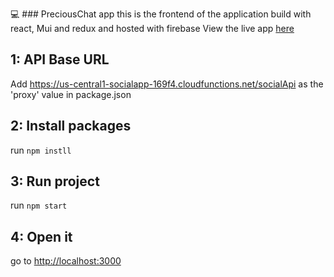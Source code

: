 :computer: ### PreciousChat app 
this is the frontend of the application build with react, Mui and redux and hosted with firebase
View the live app [here](https://socialapp-169f4.web.app/)

## 1: API Base URL

Add https://us-central1-socialapp-169f4.cloudfunctions.net/socialApi as the 'proxy' value in package.json

## 2: Install packages

run `npm instll`

## 3: Run project

run `npm start`

## 4: Open it

go to [http://localhost:3000](http://localhost:3000)
